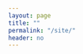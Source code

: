 ```yaml
---
layout: page
title: ""
permalink: "/site/"
header: no
---
```

<div class = "row">
	<div class = "medium-4 columns image"></div>
	<div class="medium-8 columns content"></div>
</div>
<div class = "row">
	<br>
	<div class="medium-12 columns" id="plot"></div>
	<br>
</div>

<script src="https://code.jquery.com/jquery-3.2.1.min.js"></script>
<script src="https://cdn.plot.ly/plotly-1.2.0.min.js"></script>

<script type="text/javascript">

var sites = {{ site.data.sites | jsonify }};

function getUrlVars() {
  var vars = {};
  var parts = window.location.href.replace(/[?&]+([^=&]+)=([^&]*)/gi, function(m,key,value) {
    vars[key] = value;
  });
  return vars;
}

var site = getUrlVars()["site"];
index = sites.findIndex(x => x.shortname == site);

var title = "<h1>" + sites[index].sitename + " (" + sites[index].shortname + ")" + "</h1>";
var species = "<b>Vegetation Type: </b>" + sites[index].species + "<br>";
var latitude = "<b>Latitude: </b>" + sites[index].lat + "<br>";
var longitude = "<b>Longitude: </b>" + sites[index].long + "<br>";
var country = "<b>Country: </b>" + sites[index].country + "<br>";
var camera = "<b>Camera Type: </b>" + sites[index].camera + "<br>";

var content = title + species + country + latitude + longitude + camera;

var imagestring = "<img src='../images/overviews/" + site + "_overview.png' width='250' height='250'/>";

$('.image').html(imagestring);
$('.content').html(content);

var data = "{{site.url}}" + "/assets/data/" + site + ".csv";

Plotly.d3.csv(data, function(rows){
    var gcc = {
      type: 'scatter',                    
      mode: 'lines',                      
      name: 'Gcc',
      x: rows.map(function(row){          
        return row['date'];
      }),
      y: rows.map(function(row){          
        return row['gcc'];
      }),
      line: {
        color: 'green',
        width: 1
      }
    };

    var rcc = {
      type: 'scatter',                    
      mode: 'lines',                      
       name: 'Rcc',
      x: rows.map(function(row){          
        return row['date'];
      }),
      y: rows.map(function(row){          
        return row['rcc'];
      }),
      line: {
        color: 'red',
        width: 1
      }
    };

    var bcc = {
      type: 'scatter',                    
      mode: 'lines',                      
      name: 'Bcc',
      x: rows.map(function(row){          
        return row['date'];
      }),
      y: rows.map(function(row){          
        return row['bcc'];
      }),
      line: {
        color: 'blue',
        width: 1
      }
    };
    
    var layout = {
      yaxis: {title: "Chromatic Coorindate (Gcc/Rcc/Bcc)"},       
      xaxis: {
        showgrid: false,                  
        tickformat: "%Y-%m-%d"              
      },
      margin: {                           
        l: 100, b: 50, r: 50, t: 50
      }
    };

    Plotly.plot(document.getElementById('plot'), [bcc, rcc, gcc], layout, {showLink: false});
});


</script>
	
	
